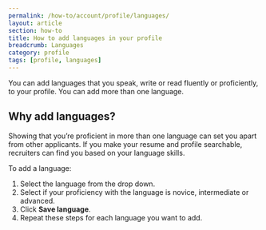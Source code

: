 ```yaml
---
permalink: /how-to/account/profile/languages/
layout: article
section: how-to
title: How to add languages in your profile
breadcrumb: Languages
category: profile
tags: [profile, languages]
---
```


You can add languages that you speak, write or read fluently or proficiently, to your profile. You can add more than one language.

## Why add languages?
Showing that you’re proficient in more than one language can set you apart from other applicants. If you make your resume and profile searchable, recruiters can find you based on your language skills. 

To add a language:

1.	Select the language from the drop down.
2.	Select if your proficiency with the language is novice, intermediate or advanced.
3.	Click **Save language**.
4.	Repeat these steps for each language you want to add.
